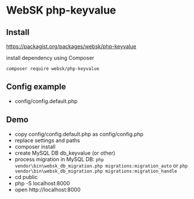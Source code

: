 # WebSK php-keyvalue

## Install

https://packagist.org/packages/websk/php-keyvalue

install dependency using Composer

```shell
composer require websk/php-keyvalue
```

## Config example
* config/config.default.php

## Demo
* copy config/config.default.php as config/config.php
* replace settings and paths
* composer install
* create MySQL DB db_keyvalue (or other) 
* process migration in MySQL DB: `php vendor\bin\websk_db_migration.php migrations:migration_auto` or `php vendor\bin\websk_db_migration.php migrations:migration_handle`
* cd public
* php -S localhost:8000
* open http://localhost:8000